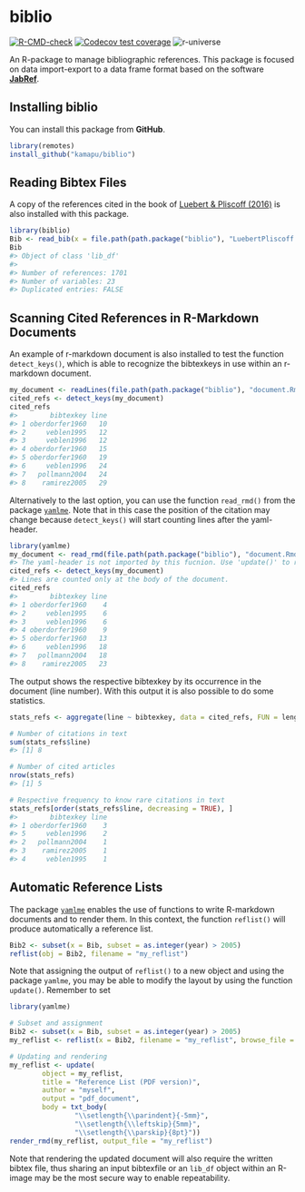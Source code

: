 
<!-- README.md is generated from README.Rmd. Please edit that file -->

<!-- Use snippet 'render_markdown' for it -->

# biblio

<!-- badges: start -->

[![R-CMD-check](https://github.com/kamapu/biblio/workflows/R-CMD-check/badge.svg)](https://github.com/kamapu/biblio/actions)
[![Codecov test
coverage](https://codecov.io/gh/kamapu/biblio/branch/master/graph/badge.svg)](https://codecov.io/gh/kamapu/biblio?branch=master)
![r-universe](https://kamapu.r-universe.dev/badges/biblio)

<!-- badges: end -->

An R-package to manage bibliographic references. This package is focused
on data import-export to a data frame format based on the software
[**JabRef**](http://www.jabref.org/).

## Installing biblio

You can install this package from **GitHub**.

``` r
library(remotes)
install_github("kamapu/biblio")
```

## Reading Bibtex Files

A copy of the references cited in the book of [Luebert & Pliscoff
(2016)](https://doi.org/10.5281/zenodo.60800) is also installed with
this package.

``` r
library(biblio)
Bib <- read_bib(x = file.path(path.package("biblio"), "LuebertPliscoff.bib"))
Bib
#> Object of class 'lib_df'
#> 
#> Number of references: 1701
#> Number of variables: 23
#> Duplicated entries: FALSE
```

## Scanning Cited References in R-Markdown Documents

An example of r-markdown document is also installed to test the function
`detect_keys()`, which is able to recognize the bibtexkeys in use within
an r-markdown document.

``` r
my_document <- readLines(file.path(path.package("biblio"), "document.Rmd"))
cited_refs <- detect_keys(my_document)
cited_refs
#>        bibtexkey line
#> 1 oberdorfer1960   10
#> 2     veblen1995   12
#> 3     veblen1996   12
#> 4 oberdorfer1960   15
#> 5 oberdorfer1960   19
#> 6     veblen1996   24
#> 7   pollmann2004   24
#> 8    ramirez2005   29
```

Alternatively to the last option, you can use the function `read_rmd()`
from the package [`yamlme`](https://kamapu.github.io/rpkg/yamlme/). Note
that in this case the position of the citation may change because
`detect_keys()` will start counting lines after the yaml-header.

``` r
library(yamlme)
my_document <- read_rmd(file.path(path.package("biblio"), "document.Rmd"))
#> The yaml-header is not imported by this fucnion. Use 'update()' to re-write the header.
cited_refs <- detect_keys(my_document)
#> Lines are counted only at the body of the document.
cited_refs
#>        bibtexkey line
#> 1 oberdorfer1960    4
#> 2     veblen1995    6
#> 3     veblen1996    6
#> 4 oberdorfer1960    9
#> 5 oberdorfer1960   13
#> 6     veblen1996   18
#> 7   pollmann2004   18
#> 8    ramirez2005   23
```

The output shows the respective bibtexkey by its occurrence in the
document (line number). With this output it is also possible to do some
statistics.

``` r
stats_refs <- aggregate(line ~ bibtexkey, data = cited_refs, FUN = length)

# Number of citations in text
sum(stats_refs$line)
#> [1] 8

# Number of cited articles
nrow(stats_refs)
#> [1] 5

# Respective frequency to know rare citations in text
stats_refs[order(stats_refs$line, decreasing = TRUE), ]
#>        bibtexkey line
#> 1 oberdorfer1960    3
#> 5     veblen1996    2
#> 2   pollmann2004    1
#> 3    ramirez2005    1
#> 4     veblen1995    1
```

## Automatic Reference Lists

The package [`yamlme`](https://kamapu.github.io/rpkg/yamlme/) enables
the use of functions to write R-markdown documents and to render them.
In this context, the function `reflist()` will produce automatically a
reference list.

``` r
Bib2 <- subset(x = Bib, subset = as.integer(year) > 2005)
reflist(obj = Bib2, filename = "my_reflist")
```

Note that assigning the output of `reflist()` to a new object and using
the package `yamlme`, you may be able to modify the layout by using the
function `update()`. Remember to set

``` r
library(yamlme)

# Subset and assignment
Bib2 <- subset(x = Bib, subset = as.integer(year) > 2005)
my_reflist <- reflist(x = Bib2, filename = "my_reflist", browse_file = FALSE)

# Updating and rendering
my_reflist <- update(
        object = my_reflist,
        title = "Reference List (PDF version)",
        author = "myself",
        output = "pdf_document",
        body = txt_body(
                "\\setlength{\\parindent}{-5mm}",
                "\\setlength{\\leftskip}{5mm}",
                "\\setlength{\\parskip}{8pt}"))
render_rmd(my_reflist, output_file = "my_reflist")
```

Note that rendering the updated document will also require the written
bibtex file, thus sharing an input bibtexfile or an `lib_df` object
within an R-image may be the most secure way to enable repeatability.
